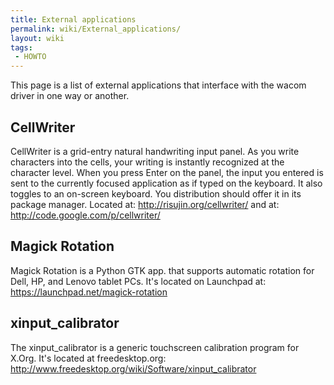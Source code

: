 ```yaml
---
title: External applications
permalink: wiki/External_applications/
layout: wiki
tags:
 - HOWTO
---
```


This page is a list of external applications that interface with the
wacom driver in one way or another.

CellWriter
----------

CellWriter is a grid-entry natural handwriting input panel. As you write
characters into the cells, your writing is instantly recognized at the
character level. When you press Enter on the panel, the input you
entered is sent to the currently focused application as if typed on the
keyboard. It also toggles to an on-screen keyboard. You distribution
should offer it in its package manager. Located at:
<http://risujin.org/cellwriter/> and at:
<http://code.google.com/p/cellwriter/>

Magick Rotation
---------------

Magick Rotation is a Python GTK app. that supports automatic rotation
for Dell, HP, and Lenovo tablet PCs. It's located on Launchpad at:
<https://launchpad.net/magick-rotation>

xinput\_calibrator
------------------

The xinput\_calibrator is a generic touchscreen calibration program for
X.Org. It's located at freedesktop.org:
<http://www.freedesktop.org/wiki/Software/xinput_calibrator>
